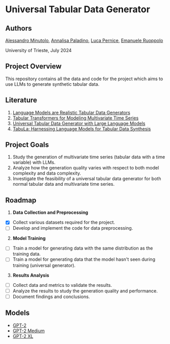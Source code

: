 # Universal Tabular Data Generator

## Authors
[Alessandro Minutolo](mailto:ALESSANDRO.MINUTOLO@studenti.units.it), [Annalisa Paladino](mailto:ANNALISA.PALADINO@studenti.units.it), [Luca Pernice](mailto:LUCA.PERNICE@studenti.units.it), [Emanuele Ruoppolo](mailto:EMANUELE.RUOPPOLO@studenti.units.it)

University of Trieste, July 2024

## Project Overview
This repository contains all the data and code for the project which aims to use LLMs to generate synthetic tabular data.

## Literature
1. [Language Models are Realistic Tabular Data Generators](https://arxiv.org/abs/2210.06280)
2. [Tabular Transformers for Modeling Multivariate Time Series](https://arxiv.org/abs/2302.06375)
3. [Universal Tabular Data Generator with Large Language Models](https://web.stanford.edu/class/archive/cs/cs224n/cs224n.1234/final-reports/final-report-169369314.pdf)
4. [TabuLa: Harnessing Language Models for Tabular Data Synthesis](https://arxiv.org/abs/2310.12746)

## Project Goals
1. Study the generation of multivariate time series (tabular data with a time variable) with LLMs.
2. Analyze how the generation quality varies with respect to both model complexity and data complexity.
3. Investigate the feasibility of a universal tabular data generator for both normal tabular data and multivariate time series.

## Roadmap
1. **Data Collection and Preprocessing**
  - [x] Collect various datasets required for the project.
  - [ ] Develop and implement the code for data preprocessing.
   
2. **Model Training**
  - [ ] Train a model for generating data with the same distribution as the training data.
  - [ ] Train a model for generating data that the model hasn't seen during training (universal generator).

3. **Results Analysis**
  - [ ] Collect data and metrics to validate the results.
  - [ ] Analyze the results to study the generation quality and performance.
  - [ ] Document findings and conclusions.

## Models
- [GPT-2](https://huggingface.co/openai-community/gpt2?text=Once+upon+a+time%2C)
- [GPT-2 Medium](https://huggingface.co/openai-community/gpt2-medium)
- [GPT-2 XL](https://huggingface.co/openai-community/gpt2-xl)
